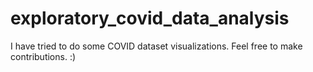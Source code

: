 # exploratory_covid_data_analysis
I have tried to do some COVID dataset visualizations. Feel free to make contributions. :)
